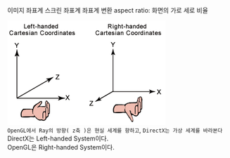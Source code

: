 
이미지 좌표계
스크린 좌표계
좌표계 변환
aspect ratio: 화면의 가로 세로 비율

![alt text](Images/coordinate_systems.png)<br>
`OpenGL에서 Ray의 방향( z축 )은 현실 세계를 향하고`, `DirectX는 가상 세계를 바라본다`<br>
DirectX는 Left-handed System이다.<br>
OpenGL은 Right-handed System이다.<br>

